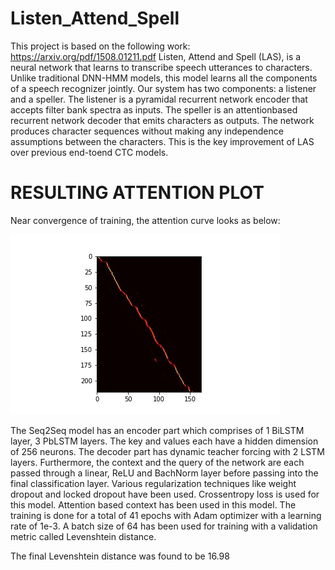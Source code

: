 # Listen_Attend_Spell
This project is based on the following work: https://arxiv.org/pdf/1508.01211.pdf
Listen, Attend and Spell (LAS), is a neural network that learns to transcribe speech utterances to characters. Unlike traditional DNN-HMM models, this model learns all the components of a speech recognizer jointly. Our system has two components: a listener and a speller. The listener is a pyramidal recurrent network encoder that accepts filter bank spectra as inputs. The speller is an attentionbased recurrent network decoder that emits characters as outputs. The network produces character sequences without making any independence assumptions between the characters. This is the key improvement of LAS over previous end-toend CTC models. 

# RESULTING ATTENTION PLOT
Near convergence of training, the attention curve looks as below:


![---](attention_plot.jpg)


The Seq2Seq model has an encoder part which comprises of 1 BiLSTM layer, 3 PbLSTM layers. The key and values each have a hidden dimension of 256 neurons. The decoder part has dynamic teacher forcing with 2 LSTM layers. Furthermore, the context and the query of the network are each passed through a linear, ReLU and BachNorm layer before passing into the final classification layer. Various regularization techniques like weight dropout and locked dropout have been used. Crossentropy loss is used for this model. Attention based context has been used in this model.
The training is done for a total of 41 epochs with Adam optimizer with a learning rate of 1e-3. A batch size of 64  has been used for training with a validation metric called Levenshtein distance.

The final Levenshtein distance was found to be 16.98
